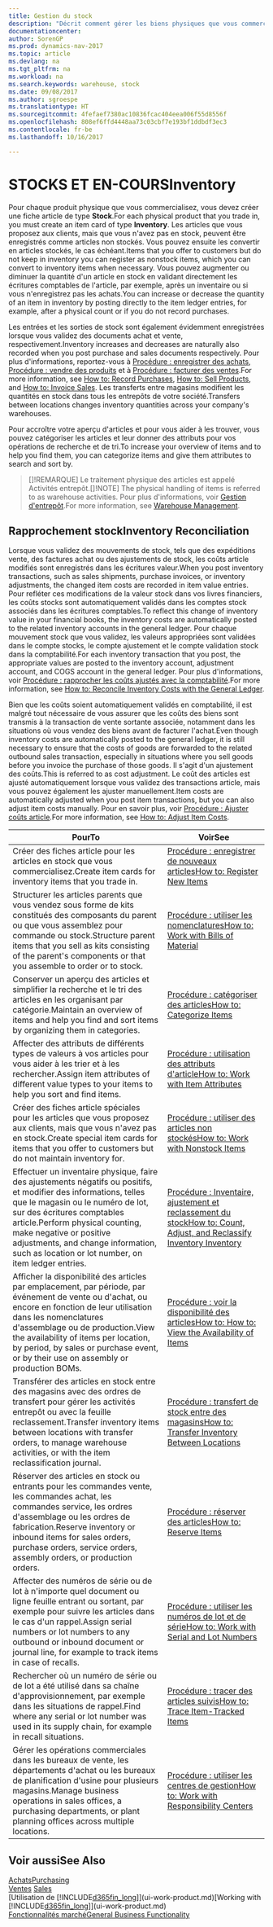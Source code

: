 ```yaml
---
title: Gestion du stock
description: "Décrit comment gérer les biens physiques que vous commercialisez, par exemple, la gestion du stock de votre entrepôt."
documentationcenter: 
author: SorenGP
ms.prod: dynamics-nav-2017
ms.topic: article
ms.devlang: na
ms.tgt_pltfrm: na
ms.workload: na
ms.search.keywords: warehouse, stock
ms.date: 09/08/2017
ms.author: sgroespe
ms.translationtype: HT
ms.sourcegitcommit: 4fefaef7380ac10836fcac404eea006f55d8556f
ms.openlocfilehash: 808ef6ffd4448aa73c03cbf7e193bf1ddbdf3ec3
ms.contentlocale: fr-be
ms.lasthandoff: 10/16/2017

---
```


# <a name="inventory"></a><span data-ttu-id="b4f2e-103">STOCKS ET EN-COURS</span><span class="sxs-lookup"><span data-stu-id="b4f2e-103">Inventory</span></span>
<span data-ttu-id="b4f2e-104">Pour chaque produit physique que vous commercialisez, vous devez créer une fiche article de type **Stock**.</span><span class="sxs-lookup"><span data-stu-id="b4f2e-104">For each physical product that you trade in, you must create an item card of type **Inventory**.</span></span> <span data-ttu-id="b4f2e-105">Les articles que vous proposez aux clients, mais que vous n'avez pas en stock, peuvent être enregistrés comme articles non stockés. Vous pouvez ensuite les convertir en articles stockés, le cas échéant.</span><span class="sxs-lookup"><span data-stu-id="b4f2e-105">Items that you offer to customers but do not keep in inventory you can register as nonstock items, which you can convert to inventory items when necessary.</span></span> <span data-ttu-id="b4f2e-106">Vous pouvez augmenter ou diminuer la quantité d'un article en stock en validant directement les écritures comptables de l'article, par exemple, après un inventaire ou si vous n'enregistrez pas les achats.</span><span class="sxs-lookup"><span data-stu-id="b4f2e-106">You can increase or decrease the quantity of an item in inventory by posting directly to the item ledger entries, for example, after a physical count or if you do not record purchases.</span></span>

<span data-ttu-id="b4f2e-107">Les entrées et les sorties de stock sont également évidemment enregistrées lorsque vous validez des documents achat et vente, respectivement.</span><span class="sxs-lookup"><span data-stu-id="b4f2e-107">Inventory increases and decreases are naturally also recorded when you post purchase and sales documents respectively.</span></span> <span data-ttu-id="b4f2e-108">Pour plus d'informations, reportez-vous à [Procédure : enregistrer des achats](purchasing-how-record-purchases.md), [Procédure : vendre des produits](sales-how-sell-products.md) et à [Procédure : facturer des ventes](sales-how-invoice-sales.md).</span><span class="sxs-lookup"><span data-stu-id="b4f2e-108">For more information, see [How to: Record Purchases](purchasing-how-record-purchases.md), [How to: Sell Products](sales-how-sell-products.md), and [How to: Invoice Sales](sales-how-invoice-sales.md).</span></span> <span data-ttu-id="b4f2e-109">Les transferts entre magasins modifient les quantités en stock dans tous les entrepôts de votre société.</span><span class="sxs-lookup"><span data-stu-id="b4f2e-109">Transfers between locations changes inventory quantities across your company's warehouses.</span></span>   

<span data-ttu-id="b4f2e-110">Pour accroître votre aperçu d'articles et pour vous aider à les trouver, vous pouvez catégoriser les articles et leur donner des attributs pour vos opérations de recherche et de tri.</span><span class="sxs-lookup"><span data-stu-id="b4f2e-110">To increase your overview of items and to help you find them, you can categorize items and give them attributes to search and sort by.</span></span>

> <span data-ttu-id="b4f2e-111">[]!REMARQUE] Le traitement physique des articles est appelé Activités entrepôt.</span><span class="sxs-lookup"><span data-stu-id="b4f2e-111">[]!NOTE] The physical handling of items is referred to as warehouse activities.</span></span> <span data-ttu-id="b4f2e-112">Pour plus d'informations, voir [Gestion d'entrepôt](warehouse-manage-warehouse.md).</span><span class="sxs-lookup"><span data-stu-id="b4f2e-112">For more information, see [Warehouse Management](warehouse-manage-warehouse.md).</span></span>

## <a name="inventory-reconciliation"></a><span data-ttu-id="b4f2e-113">Rapprochement stock</span><span class="sxs-lookup"><span data-stu-id="b4f2e-113">Inventory Reconciliation</span></span>
<span data-ttu-id="b4f2e-114">Lorsque vous validez des mouvements de stock, tels que des expéditions vente, des factures achat ou des ajustements de stock, les coûts article modifiés sont enregistrés dans les écritures valeur.</span><span class="sxs-lookup"><span data-stu-id="b4f2e-114">When you post inventory transactions, such as sales shipments, purchase invoices, or inventory adjustments, the changed item costs are recorded in item value entries.</span></span> <span data-ttu-id="b4f2e-115">Pour refléter ces modifications de la valeur stock dans vos livres financiers, les coûts stocks sont automatiquement validés dans les comptes stock associés dans les écritures comptables.</span><span class="sxs-lookup"><span data-stu-id="b4f2e-115">To reflect this change of inventory value in your financial books, the inventory costs are automatically posted to the related inventory accounts in the general ledger.</span></span> <span data-ttu-id="b4f2e-116">Pour chaque mouvement stock que vous validez, les valeurs appropriées sont validées dans le compte stocks, le compte ajustement et le compte validation stock dans la comptabilité.</span><span class="sxs-lookup"><span data-stu-id="b4f2e-116">For each inventory transaction that you post, the appropriate values are posted to the inventory account, adjustment account, and COGS account in the general ledger.</span></span> <span data-ttu-id="b4f2e-117">Pour plus d'informations, voir [Procédure : rapprocher les coûts ajustés avec la comptabilité](finance-how-to-post-inventory-costs-to-the-general-ledger.md).</span><span class="sxs-lookup"><span data-stu-id="b4f2e-117">For more information, see [How to: Reconcile Inventory Costs with the General Ledger](finance-how-to-post-inventory-costs-to-the-general-ledger.md).</span></span>

<span data-ttu-id="b4f2e-118">Bien que les coûts soient automatiquement validés en comptabilité, il est malgré tout nécessaire de vous assurer que les coûts des biens sont transmis à la transaction de vente sortante associée, notamment dans les situations où vous vendez des biens avant de facturer l'achat.</span><span class="sxs-lookup"><span data-stu-id="b4f2e-118">Even though inventory costs are automatically posted to the general ledger, it is still necessary to ensure that the costs of goods are forwarded to the related outbound sales transaction, especially in situations where you sell goods before you invoice the purchase of those goods.</span></span> <span data-ttu-id="b4f2e-119">Il s'agit d'un ajustement des coûts.</span><span class="sxs-lookup"><span data-stu-id="b4f2e-119">This is referred to as cost adjustment.</span></span> <span data-ttu-id="b4f2e-120">Le coût des articles est ajusté automatiquement lorsque vous validez des transactions article, mais vous pouvez également les ajuster manuellement.</span><span class="sxs-lookup"><span data-stu-id="b4f2e-120">Item costs are automatically adjusted when you post item transactions, but you can also adjust item costs manually.</span></span> <span data-ttu-id="b4f2e-121">Pour en savoir plus, voir [Procédure : Ajuster coûts article](inventory-how-adjust-item-costs.md).</span><span class="sxs-lookup"><span data-stu-id="b4f2e-121">For more information, see [How to: Adjust Item Costs](inventory-how-adjust-item-costs.md).</span></span>

|<span data-ttu-id="b4f2e-122">Pour</span><span class="sxs-lookup"><span data-stu-id="b4f2e-122">To</span></span> |<span data-ttu-id="b4f2e-123">Voir</span><span class="sxs-lookup"><span data-stu-id="b4f2e-123">See</span></span> |
|---|----|
|<span data-ttu-id="b4f2e-124">Créer des fiches article pour les articles en stock que vous commercialisez.</span><span class="sxs-lookup"><span data-stu-id="b4f2e-124">Create item cards for inventory items that you trade in.</span></span>|[<span data-ttu-id="b4f2e-125">Procédure : enregistrer de nouveaux articles</span><span class="sxs-lookup"><span data-stu-id="b4f2e-125">How to: Register New Items</span></span>](inventory-how-register-new-items.md)|
|<span data-ttu-id="b4f2e-126">Structurer les articles parents que vous vendez sous forme de kits constitués des composants du parent ou que vous assemblez pour commande ou stock.</span><span class="sxs-lookup"><span data-stu-id="b4f2e-126">Structure parent items that you sell as kits consisting of the parent's components or that you assemble to order or to stock.</span></span>|[<span data-ttu-id="b4f2e-127">Procédure : utiliser les nomenclatures</span><span class="sxs-lookup"><span data-stu-id="b4f2e-127">How to: Work with Bills of Material</span></span>](inventory-how-work-BOMs.md)|
|<span data-ttu-id="b4f2e-128">Conserver un aperçu des articles et simplifier la recherche et le tri des articles en les organisant par catégorie.</span><span class="sxs-lookup"><span data-stu-id="b4f2e-128">Maintain an overview of items and help you find and sort items by organizing them in categories.</span></span>|[<span data-ttu-id="b4f2e-129">Procédure : catégoriser des articles</span><span class="sxs-lookup"><span data-stu-id="b4f2e-129">How to: Categorize Items</span></span>](inventory-how-categorize-items.md)|
|<span data-ttu-id="b4f2e-130">Affecter des attributs de différents types de valeurs à vos articles pour vous aider à les trier et à les rechercher.</span><span class="sxs-lookup"><span data-stu-id="b4f2e-130">Assign item attributes of different value types to your items to help you sort and find items.</span></span>|[<span data-ttu-id="b4f2e-131">Procédure : utilisation des attributs d'article</span><span class="sxs-lookup"><span data-stu-id="b4f2e-131">How to: Work with Item Attributes</span></span>](inventory-how-work-item-attributes.md)|
|<span data-ttu-id="b4f2e-132">Créer des fiches article spéciales pour les articles que vous proposez aux clients, mais que vous n'avez pas en stock.</span><span class="sxs-lookup"><span data-stu-id="b4f2e-132">Create special item cards for items that you offer to customers but do not maintain inventory for.</span></span>|[<span data-ttu-id="b4f2e-133">Procédure : utiliser des articles non stockés</span><span class="sxs-lookup"><span data-stu-id="b4f2e-133">How to: Work with Nonstock Items</span></span>](inventory-how-work-nonstock-items.md)|
|<span data-ttu-id="b4f2e-134">Effectuer un inventaire physique, faire des ajustements négatifs ou positifs, et modifier des informations, telles que le magasin ou le numéro de lot, sur des écritures comptables article.</span><span class="sxs-lookup"><span data-stu-id="b4f2e-134">Perform physical counting, make negative or positive adjustments, and change information, such as location or lot number, on item ledger entries.</span></span>|[<span data-ttu-id="b4f2e-135">Procédure : Inventaire, ajustement et reclassement du stock</span><span class="sxs-lookup"><span data-stu-id="b4f2e-135">How to: Count, Adjust, and Reclassify Inventory Inventory</span></span>](inventory-how-count-adjust-reclassify.md)|
|<span data-ttu-id="b4f2e-136">Afficher la disponibilité des articles par emplacement, par période, par événement de vente ou d'achat, ou encore en fonction de leur utilisation dans les nomenclatures d'assemblage ou de production.</span><span class="sxs-lookup"><span data-stu-id="b4f2e-136">View the availability of items per location, by period, by sales or purchase event, or by their use on assembly or production BOMs.</span></span>|[<span data-ttu-id="b4f2e-137">Procédure : voir la disponibilité des articles</span><span class="sxs-lookup"><span data-stu-id="b4f2e-137">How to: How to: View the Availability of Items</span></span>](inventory-how-availability-overview.md)|
|<span data-ttu-id="b4f2e-138">Transférer des articles en stock entre des magasins avec des ordres de transfert pour gérer les activités entrepôt ou avec la feuille reclassement.</span><span class="sxs-lookup"><span data-stu-id="b4f2e-138">Transfer inventory items between locations with transfer orders, to manage warehouse activities, or with the item reclassification journal.</span></span>|[<span data-ttu-id="b4f2e-139">Procédure : transfert de stock entre des magasins</span><span class="sxs-lookup"><span data-stu-id="b4f2e-139">How to: Transfer Inventory Between Locations</span></span>](inventory-how-transfer-between-locations.md)|
|<span data-ttu-id="b4f2e-140">Réserver des articles en stock ou entrants pour les commandes vente, les commandes achat, les commandes service, les ordres d'assemblage ou les ordres de fabrication.</span><span class="sxs-lookup"><span data-stu-id="b4f2e-140">Reserve inventory or inbound items for sales orders, purchase orders, service orders, assembly orders, or production orders.</span></span>|[<span data-ttu-id="b4f2e-141">Procédure : réserver des articles</span><span class="sxs-lookup"><span data-stu-id="b4f2e-141">How to: Reserve Items</span></span>](inventory-how-to-reserve-items.md)|
|<span data-ttu-id="b4f2e-142">Affecter des numéros de série ou de lot à n'importe quel document ou ligne feuille entrant ou sortant, par exemple pour suivre les articles dans le cas d'un rappel.</span><span class="sxs-lookup"><span data-stu-id="b4f2e-142">Assign serial numbers or lot numbers to any outbound or inbound document or journal line, for example to track items in case of recalls.</span></span>|[<span data-ttu-id="b4f2e-143">Procédure : utiliser les numéros de lot et de série</span><span class="sxs-lookup"><span data-stu-id="b4f2e-143">How to: Work with Serial and Lot Numbers</span></span>](inventory-how-work-item-tracking.md)|
|<span data-ttu-id="b4f2e-144">Rechercher où un numéro de série ou de lot a été utilisé dans sa chaîne d'approvisionnement, par exemple dans les situations de rappel.</span><span class="sxs-lookup"><span data-stu-id="b4f2e-144">Find where any serial or lot number was used in its supply chain, for example in recall situations.</span></span>|[<span data-ttu-id="b4f2e-145">Procédure : tracer des articles suivis</span><span class="sxs-lookup"><span data-stu-id="b4f2e-145">How to: Trace Item-Tracked Items</span></span>](inventory-how-to-trace-item-tracked-items.md)|
|<span data-ttu-id="b4f2e-146">Gérer les opérations commerciales dans les bureaux de vente, les départements d'achat ou les bureaux de planification d'usine pour plusieurs magasins.</span><span class="sxs-lookup"><span data-stu-id="b4f2e-146">Manage business operations in sales offices, a purchasing departments, or plant planning offices across multiple locations.</span></span>|[<span data-ttu-id="b4f2e-147">Procédure : utiliser les centres de gestion</span><span class="sxs-lookup"><span data-stu-id="b4f2e-147">How to: Work with Responsibility Centers</span></span>](inventory-responsibility-centers.md)|

## <a name="see-also"></a><span data-ttu-id="b4f2e-148">Voir aussi</span><span class="sxs-lookup"><span data-stu-id="b4f2e-148">See Also</span></span>  
[<span data-ttu-id="b4f2e-149">Achats</span><span class="sxs-lookup"><span data-stu-id="b4f2e-149">Purchasing</span></span>](purchasing-manage-purchasing.md)  
<span data-ttu-id="b4f2e-150">[Ventes](sales-manage-sales.md)  </span><span class="sxs-lookup"><span data-stu-id="b4f2e-150">[Sales](sales-manage-sales.md)  </span></span>  
<span data-ttu-id="b4f2e-151">[Utilisation de [!INCLUDE[d365fin_long](includes/d365fin_long_md.md)]](ui-work-product.md)</span><span class="sxs-lookup"><span data-stu-id="b4f2e-151">[Working with [!INCLUDE[d365fin_long](includes/d365fin_long_md.md)]](ui-work-product.md)</span></span>  
[<span data-ttu-id="b4f2e-152">Fonctionnalités marché</span><span class="sxs-lookup"><span data-stu-id="b4f2e-152">General Business Functionality</span></span>](ui-across-business-areas.md)

## 

